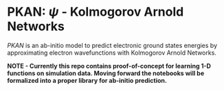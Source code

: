 # PKAN: $\psi$ - Kolmogorov Arnold Networks

*PKAN* is an ab-initio model to predict electronic ground states energies by approximating electron wavefunctions with Kolmogorov Arnold Networks.

**NOTE - Currently this repo contains proof-of-concept for learning 1-D functions on simulation data. Moving forward the notebooks will be formalized into a proper library for ab-initio prediction.**

<!-- This is the github repo for the paper ['PKAN: Kolmogorov Arnold Networks for Ab-initio Quantum Chemistry'](https://todo.com), which is the computational chemistry extension of the methods developed in ["KAN 2.0: Kolmogorov-Arnold Networks Meet Science"](https://arxiv.org/abs/2408.10205). -->
